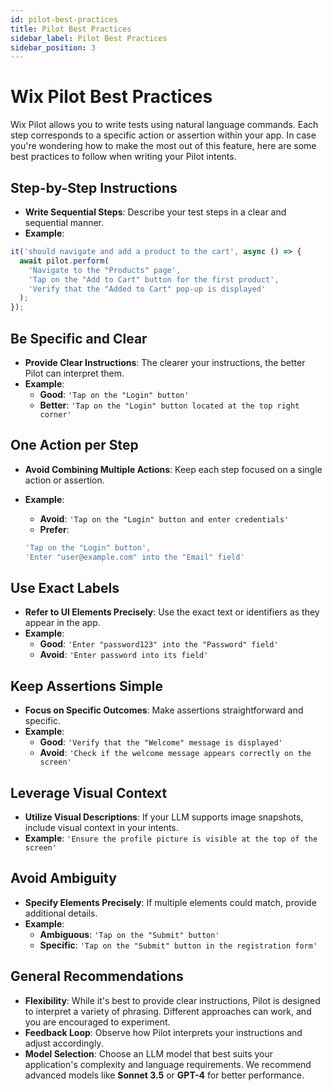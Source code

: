 ```yaml
---
id: pilot-best-practices
title: Pilot Best Practices
sidebar_label: Pilot Best Practices
sidebar_position: 3
---
```


# Wix Pilot Best Practices

Wix Pilot allows you to write tests using natural language commands. Each step corresponds to a specific action or assertion within your app. In case you're wondering how to make the most out of this feature, here are some best practices to follow when writing your Pilot intents.

## Step-by-Step Instructions

- **Write Sequential Steps**: Describe your test steps in a clear and sequential manner.
- **Example**:

```javascript
it('should navigate and add a product to the cart', async () => {
  await pilot.perform(
    'Navigate to the "Products" page',
    'Tap on the "Add to Cart" button for the first product',
    'Verify that the "Added to Cart" pop-up is displayed'
  );
});
```

## Be Specific and Clear

- **Provide Clear Instructions**: The clearer your instructions, the better Pilot can interpret them.
- **Example**:
    - **Good**: `'Tap on the "Login" button'`
    - **Better**: `'Tap on the "Login" button located at the top right corner'`

## One Action per Step

- **Avoid Combining Multiple Actions**: Keep each step focused on a single action or assertion.
- **Example**:
    - **Avoid**: `'Tap on the "Login" button and enter credentials'`
    - **Prefer**:

  ```javascript
  'Tap on the "Login" button',
  'Enter "user@example.com" into the "Email" field'
  ```

## Use Exact Labels

- **Refer to UI Elements Precisely**: Use the exact text or identifiers as they appear in the app.
- **Example**:
    - **Good**: `'Enter "password123" into the "Password" field'`
    - **Avoid**: `'Enter password into its field'`

## Keep Assertions Simple

- **Focus on Specific Outcomes**: Make assertions straightforward and specific.
- **Example**:
    - **Good**: `'Verify that the "Welcome" message is displayed'`
    - **Avoid**: `'Check if the welcome message appears correctly on the screen'`

## Leverage Visual Context

- **Utilize Visual Descriptions**: If your LLM supports image snapshots, include visual context in your intents.
- **Example**: `'Ensure the profile picture is visible at the top of the screen'`

## Avoid Ambiguity

- **Specify Elements Precisely**: If multiple elements could match, provide additional details.
- **Example**:
    - **Ambiguous**: `'Tap on the "Submit" button'`
    - **Specific**: `'Tap on the "Submit" button in the registration form'`

## General Recommendations

- **Flexibility**: While it's best to provide clear instructions, Pilot is designed to interpret a variety of phrasing. Different approaches can work, and you are encouraged to experiment.
- **Feedback Loop**: Observe how Pilot interprets your instructions and adjust accordingly.
- **Model Selection**: Choose an LLM model that best suits your application's complexity and language requirements. We recommend advanced models like **Sonnet 3.5** or **GPT-4** for better performance.
